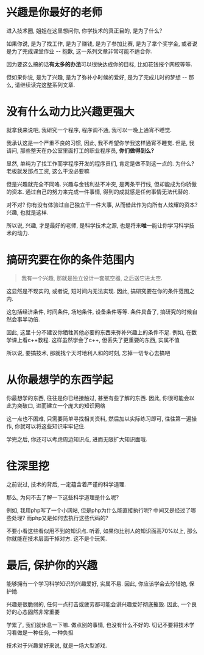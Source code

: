 # 兴趣是你最好的老师
进入技术圈, 姐姐在这里想问你, 你学技术的真正目的, 是为了什么?

如果你说, 是为了找工作, 是为了赚钱, 是为了参加比赛, 是为了拿个奖学金, 或者说是为了完成课堂作业 -- 抱歉, 这一系列文章非常可能不适合你.

因为要这么搞的话**有太多的办法**可以很快达成你的目标, 比如花钱报个网校等等.

但如果你说, 是为了兴趣, 是为了弥补小时候的爱好, 是为了完成儿时的梦想 -- 那么, 请继续读完这整系列文章.

# 没有什么动力比兴趣更强大
就拿我来说吧, 我研究一个程序, 程序调不通, 我可以一晚上通宵不睡觉.

我承认这是一个严重不良的习惯, 因此, 我不希望你学我这样通宵不睡觉. 但是, 我请问, 那些整天在办公室里面打工的职业程序员, **你们做得到么?**

显然, 单纯为了找工作而学程序开发的程序员们, 肯定是做不到这一点的. 为什么? 老板就发那点工资, 这么干没必要嘛

但是兴趣就完全不同咯. 兴趣与金钱利益不冲突, 是两条平行线, 但却能成为你骄傲的资本. 通过自己的努力来完成一件事情, 得到的成就感是任何事情无法代替的.

对不对? 你有没有体验过自己独立干一件大事, 从而借此作为向所有人炫耀的资本? 兴趣, 也就是这样. 

所以说, 兴趣, 才是最好的老师, 是科学技术之源, 也是将来**唯一**能让你学习科学技术的动力.

# 搞研究要在你的条件范围内
> 我有一个兴趣, 那就是独立设计一套航空器, 之后送它进太空.

这显然是不现实的, 或者说, 短时间内无法实现. 因此, 搞研究要在你的条件范围之内.

这包括经济条件, 时间条件, 场地条件, 设备条件等等. 条件具备了, 搞研究的时候自然会事半功倍.

因此, 这里十分不建议你牺牲其他必要的东西来弥补兴趣上的条件不足. 例如, 在数学课上看c++教程. 这样虽然学会了c++, 但丢失了更重要的东西, 实属不值

所以说, 要搞技术, 那就找个天时地利人和的时刻, 忘掉一切专心去搞吧

# 从你最想学的东西学起
你最想学的东西, 往往是你已经接触过, 甚至有些了解的东西. 因此, 你很可能会以此为突破口, 进而建立一个庞大的知识网络

这一点也不困难, 只需要简单寻找相关资料, 然后加以实际练习即可, 往往第一遍操作, 你就可以将这些知识牢牢记住.

学完之后, 你还可以考虑周边知识点, 进而无限扩大知识面哦.

# 往深里挖
之前说过, 技术的背后, 一定蕴含着严谨的科学道理.

那么, 为何不去了解一下这些科学道理是什么呢?

例如, 我用php写了一个小网站, 但是php为什么能直接执行呢? 中间又是经过了哪些处理? 而php又是如何去执行这些代码的?

不要小看这些看似用不到的知识点. 听着, 如果你比别人的知识面高70%以上, 那么你就能在技术层面干掉对方. 这不是个玩笑.

# 最后, 保护你的兴趣
能够拥有一个学习科学知识的兴趣爱好, 实属不易. 因此, 你应该学会去珍惜她, 保护她.

兴趣是很脆弱的, 任何一点打击或疲劳都可能会讲兴趣爱好彻底摧毁. 因此, 一个良好的心态固然非常重要

学累了, 我们就休息一下嘛. 做点别的事情, 也没有什么不好的. 切记不要将技术学习看做是一种任务, 一种负担

技术对于兴趣爱好来说, 就是一场大型游戏.
